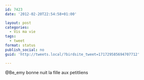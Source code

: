 ```yaml
---
id: 7423
date: '2012-02-20T22:54:58+01:00'

layout: post
categories:
  - Vis ma vie
tags:
  - tweet
format: status
publish_social: no
guid: 'http://tweets.local/?birdsite_tweet=171729585694707712'

---
```


@Be\_emy bonne nuit la fille aux petitliens